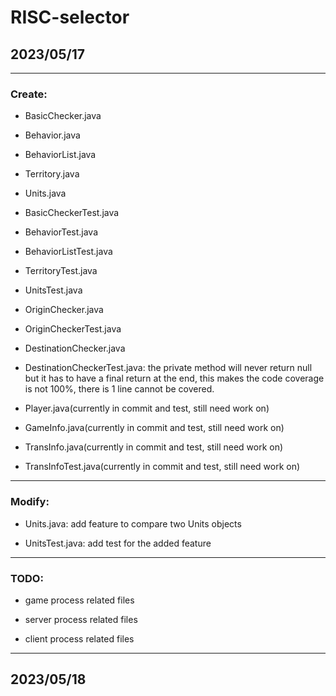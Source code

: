 # RISC-selector
## 2023/05/17
---
### Create: 

- BasicChecker.java

- Behavior.java

- BehaviorList.java

- Territory.java

- Units.java

- BasicCheckerTest.java

- BehaviorTest.java

- BehaviorListTest.java

- TerritoryTest.java

- UnitsTest.java

- OriginChecker.java

- OriginCheckerTest.java

- DestinationChecker.java

- DestinationCheckerTest.java: the private method will never return null but it has to have a final return at the end, this makes the code coverage is not 100%, there is 1 line cannot be covered.

- Player.java(currently in commit and test, still need work on)

- GameInfo.java(currently in commit and test, still need work on)


- TransInfo.java(currently in commit and test, still need work on)

- TransInfoTest.java(currently in commit and test, still need work on)

---

### Modify:

- Units.java: add feature to compare two Units objects

- UnitsTest.java: add test for the added feature

---

### TODO:

- game process related files

- server process related files

- client process related files
---
## 2023/05/18
